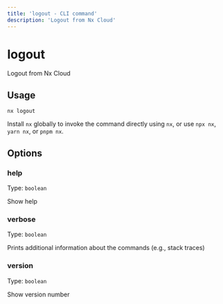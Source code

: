 ```yaml
---
title: 'logout - CLI command'
description: 'Logout from Nx Cloud'
---
```


# logout

Logout from Nx Cloud

## Usage

```shell
nx logout
```

Install `nx` globally to invoke the command directly using `nx`, or use `npx nx`, `yarn nx`, or `pnpm nx`.

## Options

### help

Type: `boolean`

Show help

### verbose

Type: `boolean`

Prints additional information about the commands (e.g., stack traces)

### version

Type: `boolean`

Show version number
